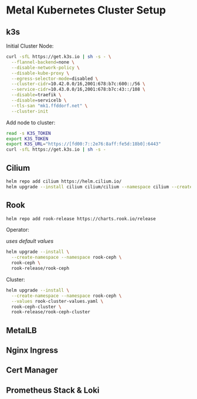 # Metal Kubernetes Cluster Setup

## k3s

Initial Cluster Node:

```sh
curl -sfL https://get.k3s.io | sh -s - \
  --flannel-backend=none \
  --disable-network-policy \
  --disable-kube-proxy \
  --egress-selector-mode=disabled \
  --cluster-cidr=10.42.0.0/16,2001:678:b7c:600::/56 \
  --service-cidr=10.43.0.0/16,2001:678:b7c:43::/108 \
  --disable=traefik \
  --disable=servicelb \
  --tls-san "mk1.ffddorf.net" \
  --cluster-init
```

Add node to cluster:

```sh
read -s K3S_TOKEN
export K3S_TOKEN
export K3S_URL="https://[fd00:7::2e76:8aff:fe5d:18b0]:6443"
curl -sfL https://get.k3s.io | sh -s -
```

## Cilium

```sh
helm repo add cilium https://helm.cilium.io/
helm upgrade --install cilium cilium/cilium --namespace cilium --create-namespace --values cilium-values.yaml
```

## Rook

```sh
helm repo add rook-release https://charts.rook.io/release
```

Operator:

_uses default values_

```sh
helm upgrade --install \
  --create-namespace --namespace rook-ceph \
  rook-ceph \
  rook-release/rook-ceph
```

Cluster:

```sh
helm upgrade --install \
  --create-namespace --namespace rook-ceph \
  --values rook-cluster-values.yaml \
  rook-ceph-cluster \
  rook-release/rook-ceph-cluster
```

## MetalLB

## Nginx Ingress

## Cert Manager

## Prometheus Stack & Loki
